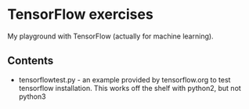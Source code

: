 # TensorFlow exercises

My playground with TensorFlow (actually for machine learning).

## Contents
- tensorflowtest.py - an example provided by tensorflow.org to 
test tensorflow installation. This works off the shelf with python2, 
but not python3